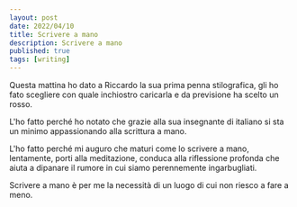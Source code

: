 ```yaml
---
layout: post
date: 2022/04/10
title: Scrivere a mano
description: Scrivere a mano
published: true
tags: [writing]
---
```

Questa mattina ho dato a Riccardo la sua prima penna stilografica, gli ho fato scegliere con quale inchiostro caricarla e da previsione ha scelto un rosso.

L'ho fatto perché ho notato che grazie alla sua insegnante di italiano si sta un minimo appassionando alla scrittura a mano.

L'ho fatto perché mi auguro che maturi come lo scrivere a mano, lentamente, porti alla meditazione, conduca alla riflessione profonda che aiuta a dipanare il rumore in cui siamo perennemente ingarbugliati.

Scrivere a mano è per me la necessità di un luogo di cui non riesco a fare a meno.